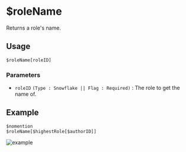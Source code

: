 # $roleName
Returns a role's name.

## Usage
```
$roleName[roleID]
```

### Parameters
- `roleID` `(Type : Snowflake || Flag : Required)` : The role to get the name of.

## Example
```
$nomention
$roleName[$highestRole[$authorID]]
```

![example](https://user-images.githubusercontent.com/69215413/126243723-36bf1e90-01bc-46af-bc81-2bbae05b0d01.png)
